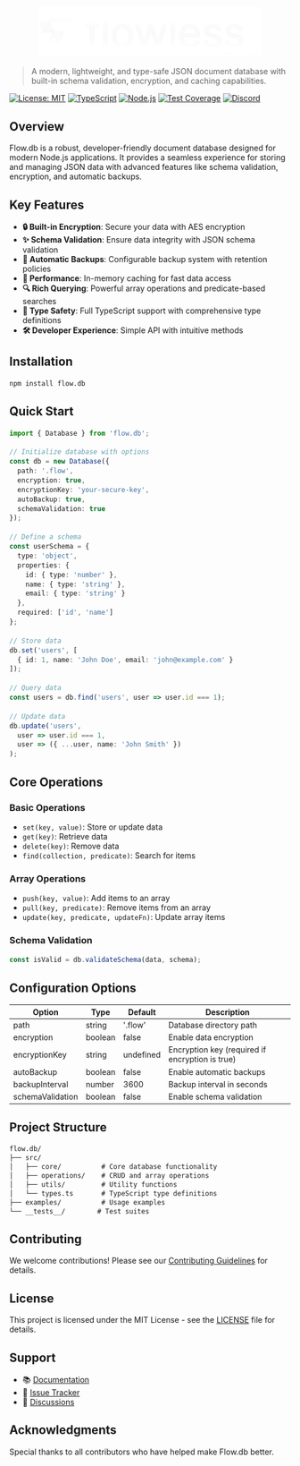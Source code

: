 <p align="center">
  <img src="assets/flowless.png" alt="Flow.db Logo" width="400">
</p>

> A modern, lightweight, and type-safe JSON document database with built-in schema validation, encryption, and caching capabilities.

[![License: MIT](https://img.shields.io/badge/License-MIT-orange.svg)](https://opensource.org/licenses/MIT)
[![TypeScript](https://img.shields.io/badge/TypeScript-5.3.3-blue)](https://www.typescriptlang.org/)
[![Node.js](https://img.shields.io/badge/Node.js-20.x-green)](https://nodejs.org/)
[![Test Coverage](https://img.shields.io/badge/coverage-100%25-brightgreen.svg)](https://github.com/HypeCaves/flow.db)
[![Discord](https://img.shields.io/discord/1390800302776782940?logo=discord&label=Discord&color=5865F2)](https://discord.gg/amU5DGWXmg)

## Overview

Flow.db is a robust, developer-friendly document database designed for modern Node.js applications. It provides a seamless experience for storing and managing JSON data with advanced features like schema validation, encryption, and automatic backups.

## Key Features

- **🔒 Built-in Encryption**: Secure your data with AES encryption
- **✨ Schema Validation**: Ensure data integrity with JSON schema validation
- **💾 Automatic Backups**: Configurable backup system with retention policies
- **🚀 Performance**: In-memory caching for fast data access
- **🔍 Rich Querying**: Powerful array operations and predicate-based searches
- **📝 Type Safety**: Full TypeScript support with comprehensive type definitions
- **🛠️ Developer Experience**: Simple API with intuitive methods

## Installation

```bash
npm install flow.db
```

## Quick Start

```typescript
import { Database } from 'flow.db';

// Initialize database with options
const db = new Database({
  path: '.flow',
  encryption: true,
  encryptionKey: 'your-secure-key',
  autoBackup: true,
  schemaValidation: true
});

// Define a schema
const userSchema = {
  type: 'object',
  properties: {
    id: { type: 'number' },
    name: { type: 'string' },
    email: { type: 'string' }
  },
  required: ['id', 'name']
};

// Store data
db.set('users', [
  { id: 1, name: 'John Doe', email: 'john@example.com' }
]);

// Query data
const users = db.find('users', user => user.id === 1);

// Update data
db.update('users',
  user => user.id === 1,
  user => ({ ...user, name: 'John Smith' })
);
```

## Core Operations

### Basic Operations

- `set(key, value)`: Store or update data
- `get(key)`: Retrieve data
- `delete(key)`: Remove data
- `find(collection, predicate)`: Search for items

### Array Operations

- `push(key, value)`: Add items to an array
- `pull(key, predicate)`: Remove items from an array
- `update(key, predicate, updateFn)`: Update array items

### Schema Validation

```typescript
const isValid = db.validateSchema(data, schema);
```

## Configuration Options

| Option | Type | Default | Description |
|--------|------|---------|-------------|
| path | string | '.flow' | Database directory path |
| encryption | boolean | false | Enable data encryption |
| encryptionKey | string | undefined | Encryption key (required if encryption is true) |
| autoBackup | boolean | false | Enable automatic backups |
| backupInterval | number | 3600 | Backup interval in seconds |
| schemaValidation | boolean | false | Enable schema validation |

## Project Structure

```
flow.db/
├── src/
│   ├── core/          # Core database functionality
│   ├── operations/    # CRUD and array operations
│   ├── utils/         # Utility functions
│   └── types.ts       # TypeScript type definitions
├── examples/          # Usage examples
└── __tests__/        # Test suites
```

## Contributing

We welcome contributions! Please see our [Contributing Guidelines](CONTRIBUTING.md) for details.

## License

This project is licensed under the MIT License - see the [LICENSE](LICENSE) file for details.

## Support

- 📚 [Documentation](https://github.com/hypecavess/flowless.db/wiki)
- 🐛 [Issue Tracker](https://github.com/hypecavess/flowless.db/issues)
- 💬 [Discussions](https://github.com/hypecavess/flowless.db/discussions)

## Acknowledgments

Special thanks to all contributors who have helped make Flow.db better.